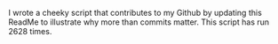 I wrote a cheeky script that contributes to my Github by updating this ReadMe to illustrate why more than commits matter. This script has run 2628 times.